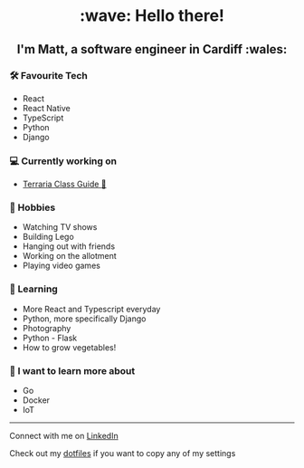 <h1 align="center">:wave: Hello there!</h1>

<h2 align="center">I'm Matt, a software engineer in Cardiff :wales:</h2>

### :hammer_and_wrench: Favourite Tech

* React
* React Native
* TypeScript
* Python
* Django

<!--
<table>
<tr>
<td>a</td>
<td>b</td>
</tr>
</table>
-->

### :computer: Currently working on

* [Terraria Class Guide :rabbit2:](https://github.com/mbgeorge48/terraria_classes)

### :dart: Hobbies

* Watching TV shows
* Building Lego
* Hanging out with friends
* Working on the allotment
* Playing video games

### :apple: Learning

* More React and Typescript everyday
* Python, more specifically Django
* Photography
* Python - Flask
* How to grow vegetables!

### :hatching_chick: I want to learn more about

* Go
* Docker
* IoT

___

Connect with me on [LinkedIn](https://www.linkedin.com/in/mbgeorge48/)

Check out my [dotfiles](https://github.com/mbgeorge48/dotfiles) if you want to copy any of my settings

<!-- Get images for the tech -->
<!-- Move the bash profile stuff into here -->
<!-- Save vscode file in here -->
<!-- https://simpleicons.org/ -->
<!-- Get github to build my projects -->

